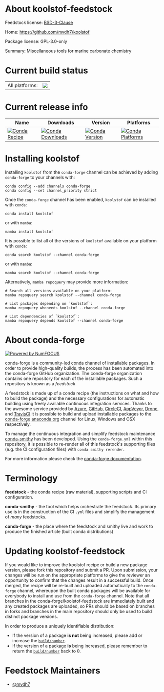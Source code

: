 About koolstof-feedstock
========================

Feedstock license: [BSD-3-Clause](https://github.com/conda-forge/koolstof-feedstock/blob/main/LICENSE.txt)

Home: https://github.com/mvdh7/koolstof

Package license: GPL-3.0-only

Summary: Miscellaneous tools for marine carbonate chemistry

Current build status
====================


<table><tr><td>All platforms:</td>
    <td>
      <a href="https://dev.azure.com/conda-forge/feedstock-builds/_build/latest?definitionId=21753&branchName=main">
        <img src="https://dev.azure.com/conda-forge/feedstock-builds/_apis/build/status/koolstof-feedstock?branchName=main">
      </a>
    </td>
  </tr>
</table>

Current release info
====================

| Name | Downloads | Version | Platforms |
| --- | --- | --- | --- |
| [![Conda Recipe](https://img.shields.io/badge/recipe-koolstof-green.svg)](https://anaconda.org/conda-forge/koolstof) | [![Conda Downloads](https://img.shields.io/conda/dn/conda-forge/koolstof.svg)](https://anaconda.org/conda-forge/koolstof) | [![Conda Version](https://img.shields.io/conda/vn/conda-forge/koolstof.svg)](https://anaconda.org/conda-forge/koolstof) | [![Conda Platforms](https://img.shields.io/conda/pn/conda-forge/koolstof.svg)](https://anaconda.org/conda-forge/koolstof) |

Installing koolstof
===================

Installing `koolstof` from the `conda-forge` channel can be achieved by adding `conda-forge` to your channels with:

```
conda config --add channels conda-forge
conda config --set channel_priority strict
```

Once the `conda-forge` channel has been enabled, `koolstof` can be installed with `conda`:

```
conda install koolstof
```

or with `mamba`:

```
mamba install koolstof
```

It is possible to list all of the versions of `koolstof` available on your platform with `conda`:

```
conda search koolstof --channel conda-forge
```

or with `mamba`:

```
mamba search koolstof --channel conda-forge
```

Alternatively, `mamba repoquery` may provide more information:

```
# Search all versions available on your platform:
mamba repoquery search koolstof --channel conda-forge

# List packages depending on `koolstof`:
mamba repoquery whoneeds koolstof --channel conda-forge

# List dependencies of `koolstof`:
mamba repoquery depends koolstof --channel conda-forge
```


About conda-forge
=================

[![Powered by
NumFOCUS](https://img.shields.io/badge/powered%20by-NumFOCUS-orange.svg?style=flat&colorA=E1523D&colorB=007D8A)](https://numfocus.org)

conda-forge is a community-led conda channel of installable packages.
In order to provide high-quality builds, the process has been automated into the
conda-forge GitHub organization. The conda-forge organization contains one repository
for each of the installable packages. Such a repository is known as a *feedstock*.

A feedstock is made up of a conda recipe (the instructions on what and how to build
the package) and the necessary configurations for automatic building using freely
available continuous integration services. Thanks to the awesome service provided by
[Azure](https://azure.microsoft.com/en-us/services/devops/), [GitHub](https://github.com/),
[CircleCI](https://circleci.com/), [AppVeyor](https://www.appveyor.com/),
[Drone](https://cloud.drone.io/welcome), and [TravisCI](https://travis-ci.com/)
it is possible to build and upload installable packages to the
[conda-forge](https://anaconda.org/conda-forge) [anaconda.org](https://anaconda.org/)
channel for Linux, Windows and OSX respectively.

To manage the continuous integration and simplify feedstock maintenance
[conda-smithy](https://github.com/conda-forge/conda-smithy) has been developed.
Using the ``conda-forge.yml`` within this repository, it is possible to re-render all of
this feedstock's supporting files (e.g. the CI configuration files) with ``conda smithy rerender``.

For more information please check the [conda-forge documentation](https://conda-forge.org/docs/).

Terminology
===========

**feedstock** - the conda recipe (raw material), supporting scripts and CI configuration.

**conda-smithy** - the tool which helps orchestrate the feedstock.
                   Its primary use is in the construction of the CI ``.yml`` files
                   and simplify the management of *many* feedstocks.

**conda-forge** - the place where the feedstock and smithy live and work to
                  produce the finished article (built conda distributions)


Updating koolstof-feedstock
===========================

If you would like to improve the koolstof recipe or build a new
package version, please fork this repository and submit a PR. Upon submission,
your changes will be run on the appropriate platforms to give the reviewer an
opportunity to confirm that the changes result in a successful build. Once
merged, the recipe will be re-built and uploaded automatically to the
`conda-forge` channel, whereupon the built conda packages will be available for
everybody to install and use from the `conda-forge` channel.
Note that all branches in the conda-forge/koolstof-feedstock are
immediately built and any created packages are uploaded, so PRs should be based
on branches in forks and branches in the main repository should only be used to
build distinct package versions.

In order to produce a uniquely identifiable distribution:
 * If the version of a package **is not** being increased, please add or increase
   the [``build/number``](https://docs.conda.io/projects/conda-build/en/latest/resources/define-metadata.html#build-number-and-string).
 * If the version of a package **is** being increased, please remember to return
   the [``build/number``](https://docs.conda.io/projects/conda-build/en/latest/resources/define-metadata.html#build-number-and-string)
   back to 0.

Feedstock Maintainers
=====================

* [@mvdh7](https://github.com/mvdh7/)

